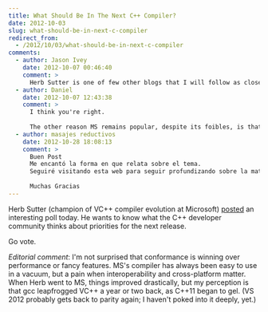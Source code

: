 ```yaml
---
title: What Should Be In The Next C++ Compiler?
date: 2012-10-03
slug: what-should-be-in-next-c-compiler
redirect_from:
  - /2012/10/03/what-should-be-in-next-c-compiler
comments:
  - author: Jason Ivey
    date: 2012-10-07 00:46:40
    comment: >
      Herb Sutter is one of few other blogs that I will follow as closely as yours due to the amount of great content which he regularly posts.  I would also have to agree with you that GCC really moved into the mainstream #1 compiler spot in the last few years.  Unfortunately, there are so many of the developers working in Linux are locked into a platform which has them handcuffed to an earlier version of GCC (i.e. pre-GCC 4.7 without all of the latest C++11 support).  It's this reason that I still think that Microsoft, even though they are fashionably late to the party, will still be the most popular girl at the end of the night.
  - author: Daniel
    date: 2012-10-07 12:43:38
    comment: >
      I think you're right.
      
      The other reason MS remains popular, despite its foibles, is that it still has the world's best C++ IDE, by a *long* shot.
  - author: masajes reductivos
    date: 2012-10-28 18:08:13
    comment: >
      Buen Post
      Me encantó la forma en que relata sobre el tema.
      Seguiré visitando esta web para seguir profundizando sobre la materia.
      
      Muchas Gracias
---
```

Herb Sutter (champion of VC++ compiler evolution at Microsoft) <a href="http://wp.me/peb5Y-q7" target="_blank">posted</a> an interesting poll today. He wants to know what the C++ developer community thinks about priorities for the next release.

Go vote.

<em>Editorial comment</em>: I'm not surprised that conformance is winning over performance or fancy features. MS's compiler has always been easy to use in a vacuum, but a pain when interoperability and cross-platform matter. When Herb went to MS, things improved drastically, but my perception is that gcc leapfrogged VC++ a year or two back, as C++11 began to gel. (VS 2012 probably gets back to parity again; I haven't poked into it deeply, yet.)
